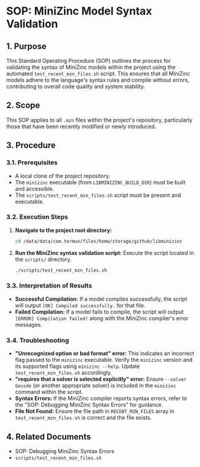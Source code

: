 # SOP: MiniZinc Model Syntax Validation

## 1. Purpose
This Standard Operating Procedure (SOP) outlines the process for validating the syntax of MiniZinc models within the project using the automated `test_recent_mzn_files.sh` script. This ensures that all MiniZinc models adhere to the language's syntax rules and compile without errors, contributing to overall code quality and system stability.

## 2. Scope
This SOP applies to all `.mzn` files within the project's repository, particularly those that have been recently modified or newly introduced.

## 3. Procedure

### 3.1. Prerequisites
*   A local clone of the project repository.
*   The `minizinc` executable (from `LIBMINIZINC_BUILD_DIR`) must be built and accessible.
*   The `scripts/test_recent_mzn_files.sh` script must be present and executable.

### 3.2. Execution Steps

1.  **Navigate to the project root directory:**
    ```bash
    cd /data/data/com.termux/files/home/storage/github/libminizinc
    ```

2.  **Run the MiniZinc syntax validation script:**
    Execute the script located in the `scripts/` directory.
    ```bash
    ./scripts/test_recent_mzn_files.sh
    ```

### 3.3. Interpretation of Results

*   **Successful Compilation:** If a model compiles successfully, the script will output `[OK] Compiled successfully.` for that file.
*   **Failed Compilation:** If a model fails to compile, the script will output `[ERROR] Compilation failed!` along with the MiniZinc compiler's error messages.

### 3.4. Troubleshooting

*   **"Unrecognized option or bad format" error:** This indicates an incorrect flag passed to the `minizinc` executable. Verify the `minizinc` version and its supported flags using `minizinc --help`. Update `test_recent_mzn_files.sh` accordingly.
*   **"requires that a solver is selected explicitly" error:** Ensure `--solver Gecode` (or another appropriate solver) is included in the `minizinc` command within the script.
*   **Syntax Errors:** If the MiniZinc compiler reports syntax errors, refer to the "SOP: Debugging MiniZinc Syntax Errors" for guidance.
*   **File Not Found:** Ensure the file path in `RECENT_MZN_FILES` array in `test_recent_mzn_files.sh` is correct and the file exists.

## 4. Related Documents
*   SOP: Debugging MiniZinc Syntax Errors
*   `scripts/test_recent_mzn_files.sh`